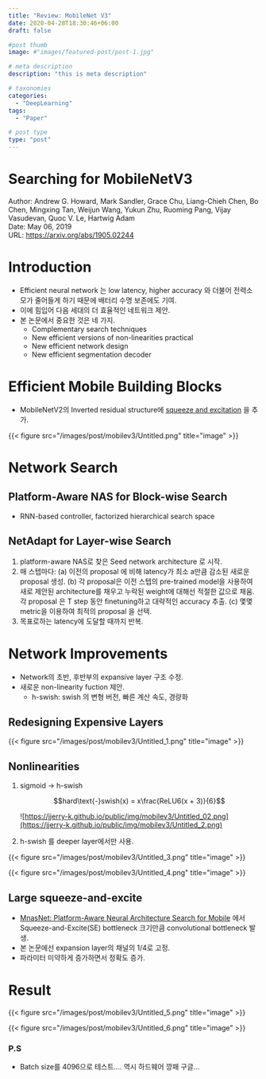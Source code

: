 ```yaml
---
title: "Review: MobileNet V3"
date: 2020-04-28T18:30:46+06:00
draft: false

#post thumb
image: #"images/featured-post/post-1.jpg"

# meta description
description: "this is meta description"

# taxonomies
categories:
  - "DeepLearning"
tags:
  - "Paper"

# post type
type: "post"
---
```


# Searching for MobileNetV3

Author: Andrew G. Howard, Mark Sandler, Grace Chu, Liang-Chieh Chen, Bo Chen, Mingxing Tan,
Weijun Wang, Yukun Zhu, Ruoming Pang, Vijay Vasudevan, Quoc V. Le, Hartwig Adam  
Date: May 06, 2019  
URL: https://arxiv.org/abs/1905.02244

# **Introduction**

- Efficient neural network 는 low latency, higher accuracy 와 더불어 전력소모가 줄어들게 하기 때문에 배터리 수명 보존에도 기여.
- 이에 힘입어 다음 세대의 더 효율적인 네트워크 제안.
- 본 논문에서 중요한 것은 네 가지.
    - Complementary search techniques
    - New efficient versions of non-linearities practical
    - New efficient network design
    - New efficient segmentation decoder

# **Efficient Mobile Building Blocks**

- MobileNetV2의 Inverted residual structure에 [squeeze and excitation](https://arxiv.org/abs/1709.01507) 을 추가.

{{< figure src="/images/post/mobilev3/Untitled.png" title="image" >}}

# **Network Search**

## **Platform-Aware NAS for Block-wise Search**

- RNN-based controller, factorized hierarchical search space

## **NetAdapt for Layer-wise Search**

1. platform-aware NAS로 찾은 Seed network architecture 로 시작. 
2. 매 스텝마다:
(a) 이전의 proposal 에 비해 latency가 최소 a만큼 감소된 새로운 proposal 생성. 
(b) 각 proposal은 이전 스텝의 pre-trained model을 사용하여 새로 제안된 architecture를 채우고 누락된 weight에 대해선 적절한 값으로 채움. 각 proposal 은 T step 동안 finetuning하고 대략적인 accuracy 추출.
(c) 몇몇 metric을 이용하여 최적의 proposal 을 선택.
3. 목표로하는 latency에 도달할 때까지 반복.

# **Network Improvements**

- Network의 초반, 후반부의 expansive layer 구조 수정.
- 새로운 non-linearity fuction 제안.
    - h-swish: swish 의 변형 버전, 빠른 계산 속도, 경량화

## **Redesigning Expensive Layers**

{{< figure src="/images/post/mobilev3/Untitled_1.png" title="image" >}}

## **Nonlinearities**

1. sigmoid → h-swish

    $$hard\text{-}swish(x) = x\frac{ReLU6(x + 3)}{6}$$

    ![https://jjerry-k.github.io/public/img/mobilev3/Untitled_02.png](https://jjerry-k.github.io/public/img/mobilev3/Untitled_2.png)

2. h-swish 를 deeper layer에서만 사용.

{{< figure src="/images/post/mobilev3/Untitled_3.png" title="image" >}}

{{< figure src="/images/post/mobilev3/Untitled_4.png" title="image" >}}

## **Large squeeze-and-excite**

- [MnasNet: Platform-Aware Neural Architecture Search for Mobile](https://arxiv.org/abs/1807.11626) 에서 Squeeze-and-Excite(SE) bottleneck 크기만큼 convolutional bottleneck 발생.
- 본 논문에선 expansion layer의 채널의 1/4로 고정.
- 파라미터 미약하게 증가하면서 정확도 증가.

# Result

{{< figure src="/images/post/mobilev3/Untitled_5.png" title="image" >}}

{{< figure src="/images/post/mobilev3/Untitled_6.png" title="image" >}}

### P.S

- Batch size를 4096으로 테스트.... 역시 하드웨어 깡패 구글...
